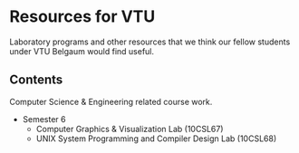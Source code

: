 # Resources for VTU

Laboratory programs and other resources that we think our fellow students under VTU Belgaum would find useful.

## Contents 

Computer Science & Engineering related course work. 

* Semester 6
  * Computer Graphics & Visualization Lab (10CSL67)
  * UNIX System Programming and Compiler Design Lab (10CSL68)
